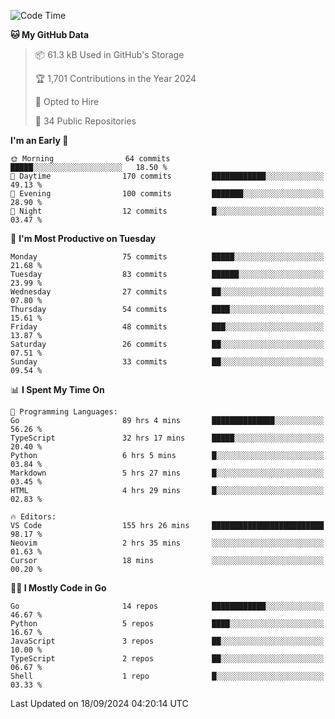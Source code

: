 <!--START_SECTION:thansetan-waka-->
![Code Time](http://img.shields.io/badge/Code%20Time-158%20hrs%2023%20mins-blue)

**🐱 My GitHub Data** 

> 📦 61.3 kB Used in GitHub's Storage 
 > 
> 🏆 1,701 Contributions in the Year 2024
 > 
> 💼 Opted to Hire
 > 
> 📜 34 Public Repositories 
 > 

**I'm an Early 🐤** 

```text
🌞 Morning                64 commits          █████░░░░░░░░░░░░░░░░░░░░   18.50 % 
🌆 Daytime                170 commits         ████████████░░░░░░░░░░░░░   49.13 % 
🌃 Evening                100 commits         ███████░░░░░░░░░░░░░░░░░░   28.90 % 
🌙 Night                  12 commits          █░░░░░░░░░░░░░░░░░░░░░░░░   03.47 % 
```

📅 **I'm Most Productive on Tuesday** 

```text
Monday                   75 commits          █████░░░░░░░░░░░░░░░░░░░░   21.68 % 
Tuesday                  83 commits          ██████░░░░░░░░░░░░░░░░░░░   23.99 % 
Wednesday                27 commits          ██░░░░░░░░░░░░░░░░░░░░░░░   07.80 % 
Thursday                 54 commits          ████░░░░░░░░░░░░░░░░░░░░░   15.61 % 
Friday                   48 commits          ███░░░░░░░░░░░░░░░░░░░░░░   13.87 % 
Saturday                 26 commits          ██░░░░░░░░░░░░░░░░░░░░░░░   07.51 % 
Sunday                   33 commits          ██░░░░░░░░░░░░░░░░░░░░░░░   09.54 % 
```

📊 **I Spent My Time On** 

```text
💬 Programming Languages: 
Go                       89 hrs 4 mins       ██████████████░░░░░░░░░░░   56.26 % 
TypeScript               32 hrs 17 mins      █████░░░░░░░░░░░░░░░░░░░░   20.40 % 
Python                   6 hrs 5 mins        █░░░░░░░░░░░░░░░░░░░░░░░░   03.84 % 
Markdown                 5 hrs 27 mins       █░░░░░░░░░░░░░░░░░░░░░░░░   03.45 % 
HTML                     4 hrs 29 mins       █░░░░░░░░░░░░░░░░░░░░░░░░   02.83 % 

🔥 Editors: 
VS Code                  155 hrs 26 mins     █████████████████████████   98.17 % 
Neovim                   2 hrs 35 mins       ░░░░░░░░░░░░░░░░░░░░░░░░░   01.63 % 
Cursor                   18 mins             ░░░░░░░░░░░░░░░░░░░░░░░░░   00.20 % 
```

**🧑‍💻 I Mostly Code in Go** 

```text
Go                       14 repos            ████████████░░░░░░░░░░░░░   46.67 % 
Python                   5 repos             ████░░░░░░░░░░░░░░░░░░░░░   16.67 % 
JavaScript               3 repos             ██░░░░░░░░░░░░░░░░░░░░░░░   10.00 % 
TypeScript               2 repos             ██░░░░░░░░░░░░░░░░░░░░░░░   06.67 % 
Shell                    1 repo              █░░░░░░░░░░░░░░░░░░░░░░░░   03.33 % 
```

Last Updated on 18/09/2024 04:20:14 UTC
<!--END_SECTION:thansetan-waka-->